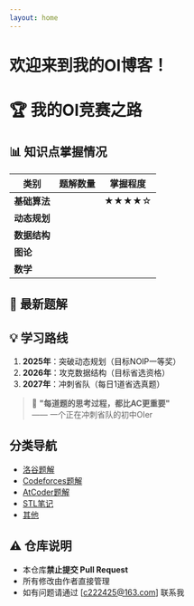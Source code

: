 ```yaml
---
layout: home
---
```


# 欢迎来到我的OI博客！

# 🏆 我的OI竞赛之路

## 📊 知识点掌握情况

| 类别 | 题解数量 | 掌握程度 |
|------|----------|----------|
| **基础算法** |  | ★★★★☆ |
| **动态规划** |  | |
| **数据结构** |  | |
| **图论** | | |
| **数学** | | |

## 🌟 最新题解

## 💡 学习路线
1. **2025年**：突破动态规划（目标NOIP一等奖）
2. **2026年**：攻克数据结构（目标省选资格）
3. **2027年**：冲刺省队（每日1道省选真题）

> 🌈 **"每道题的思考过程，都比AC更重要"**  
> —— 一个正在冲刺省队的初中OIer

## 分类导航
- [洛谷题解](/luogu)
- [Codeforces题解](/Codeforces)
- [AtCoder题解](/Atcoder)
- [STL笔记](/STL)
- [其他](/Others)

## ⚠️ 仓库说明
- 本仓库**禁止提交 Pull Request**
- 所有修改由作者直接管理
- 如有问题请通过 [c222425@163.com] 联系我
